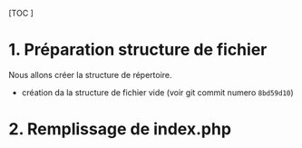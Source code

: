 [TOC ] 
# 1. Préparation structure de fichier
Nous allons créer la structure de répertoire. 
- création da la structure de fichier vide (voir git commit numero `8bd59d10`)

# 2. Remplissage de index.php 